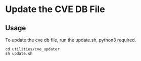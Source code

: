 # Update the CVE DB File

## Usage

To update the cve db file, run the update.sh, python3 required. 

    cd utilities/cve_updater
    sh update.sh
